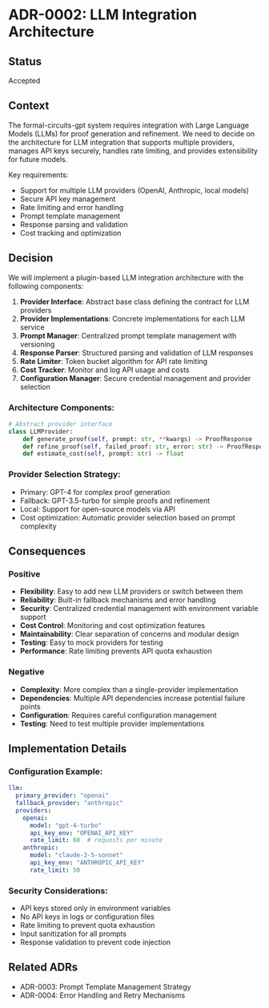 # ADR-0002: LLM Integration Architecture

## Status
Accepted

## Context
The formal-circuits-gpt system requires integration with Large Language Models (LLMs) for proof generation and refinement. We need to decide on the architecture for LLM integration that supports multiple providers, manages API keys securely, handles rate limiting, and provides extensibility for future models.

Key requirements:
- Support for multiple LLM providers (OpenAI, Anthropic, local models)
- Secure API key management
- Rate limiting and error handling
- Prompt template management
- Response parsing and validation
- Cost tracking and optimization

## Decision
We will implement a plugin-based LLM integration architecture with the following components:

1. **Provider Interface**: Abstract base class defining the contract for LLM providers
2. **Provider Implementations**: Concrete implementations for each LLM service
3. **Prompt Manager**: Centralized prompt template management with versioning
4. **Response Parser**: Structured parsing and validation of LLM responses
5. **Rate Limiter**: Token bucket algorithm for API rate limiting
6. **Cost Tracker**: Monitor and log API usage and costs
7. **Configuration Manager**: Secure credential management and provider selection

### Architecture Components:

```python
# Abstract provider interface
class LLMProvider:
    def generate_proof(self, prompt: str, **kwargs) -> ProofResponse
    def refine_proof(self, failed_proof: str, error: str) -> ProofResponse
    def estimate_cost(self, prompt: str) -> float
```

### Provider Selection Strategy:
- Primary: GPT-4 for complex proof generation
- Fallback: GPT-3.5-turbo for simple proofs and refinement
- Local: Support for open-source models via API
- Cost optimization: Automatic provider selection based on prompt complexity

## Consequences

### Positive
- **Flexibility**: Easy to add new LLM providers or switch between them
- **Reliability**: Built-in fallback mechanisms and error handling
- **Security**: Centralized credential management with environment variable support
- **Cost Control**: Monitoring and cost optimization features
- **Maintainability**: Clear separation of concerns and modular design
- **Testing**: Easy to mock providers for testing
- **Performance**: Rate limiting prevents API quota exhaustion

### Negative
- **Complexity**: More complex than a single-provider implementation
- **Dependencies**: Multiple API dependencies increase potential failure points
- **Configuration**: Requires careful configuration management
- **Testing**: Need to test multiple provider implementations

## Implementation Details

### Configuration Example:
```yaml
llm:
  primary_provider: "openai"
  fallback_provider: "anthropic"
  providers:
    openai:
      model: "gpt-4-turbo"
      api_key_env: "OPENAI_API_KEY"
      rate_limit: 60  # requests per minute
    anthropic:
      model: "claude-3-5-sonnet"
      api_key_env: "ANTHROPIC_API_KEY"
      rate_limit: 50
```

### Security Considerations:
- API keys stored only in environment variables
- No API keys in logs or configuration files
- Rate limiting to prevent quota exhaustion
- Input sanitization for all prompts
- Response validation to prevent code injection

## Related ADRs
- ADR-0003: Prompt Template Management Strategy
- ADR-0004: Error Handling and Retry Mechanisms
